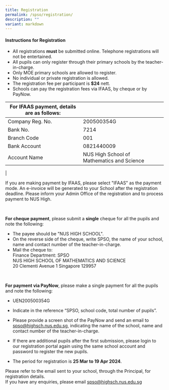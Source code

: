 ```yaml
---
title: Registration
permalink: /spso/registration/
description: ""
variant: markdown
---
```

#### **Instructions for Registration**
*   All registrations&nbsp;**must**&nbsp;be submitted online. Telephone registrations will not be entertained.&nbsp;
*   All pupils can only register through their primary schools by the teacher-in-charge.
*   Only MOE primary schools are allowed to register.&nbsp;
*   No individual or private registration is allowed.
*   The registration fee per participant is **$24** nett.
*   Schools can pay the registration fees via IFAAS, by cheque or by PayNow.

| **For IFAAS payment**, details are as follows: |  |
|---|---|
| Company Reg. No. | 200500354G |
| Bank No. | 7214 |
| Branch Code | 001 |
| Bank Account | 0821440009 |
| Account Name | NUS High School of Mathematics and Science |
|

If you are making payment by IFAAS, please select "IFAAS" as the payment mode. An e-invoice will be generated to your School after the registration deadline. Please inform your Admin Office of the registration and to process payment to NUS High.

<br>

**For cheque payment**, please submit a&nbsp;**single**&nbsp;cheque for all the pupils and note the following:<br>
* The payee should be "NUS HIGH SCHOOL".<br>
* On the reverse side of the cheque, write SPSO, the name of your school, name and contact number of the teacher-in-charge.<br>
* Mail the cheque to: <br>
Finance Department: SPSO <br>
NUS HIGH SCHOOL OF MATHEMATICS AND SCIENCE <br>
20 Clementi Avenue 1 Singapore 129957

<br>

**For payment via PayNow**, please make a single payment for all the pupils and note the following:<br>
* UEN200500354G<br>
* Indicate in the reference “SPSO, school code, total number of pupils”.<br>
* Please provide a screen shot of the PayNow and send an email to [spso@highsch.nus.edu.sg](mailto:spso@highsch.nus.edu.sg), indicating the name of the school, name and contact number of the teacher-in-charge.<br>
*   If there are additional pupils after the first submission,&nbsp;please login to our registration portal again using the same school account and password to register the new pupils.&nbsp;  
    
*   The period for registration is&nbsp;**25 Mar to 19 Apr 2024**.

Please refer to the email sent to your school, through the Principal, for registration details.<br>
If you have any enquiries, please email&nbsp;[spso@highsch.nus.edu.sg](mailto:spso@highsch.nus.edu.sg)